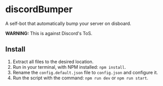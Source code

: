 # discordBumper
A self-bot that automatically bump your server on disboard.

**WARNING:** This is against Discord's ToS.

## Install
1. Extract all files to the desired location.
2. Run in your terminal, with NPM installed: `npm install`.
3. Rename the `config.default.json` file to `config.json` and configure it.
4. Run the script with the command: `npm run dev` or `npm run start`.